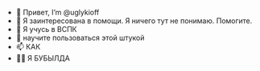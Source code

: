 - 👋 Привет, I’m @uglykioff
- 👀 Я заинтересована в помощи. Я ничего тут не понимаю. Помогите.
- 🌱 Я учусь в ВСПК
- 💞️ научите пользоваться этой штукой
- 📫 КАК 
- 🤸‍♂️ Я БУБЫЛДА
<!---
uglykioff/uglykioff is a ✨ special ✨ repository because its `README.md` (this file) appears on your GitHub profile.
You can click the Preview link to take a look at your changes.
--->
